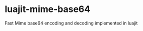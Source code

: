 luajit-mime-base64
==================

Fast Mime base64 encoding and decoding implemented in luajit
